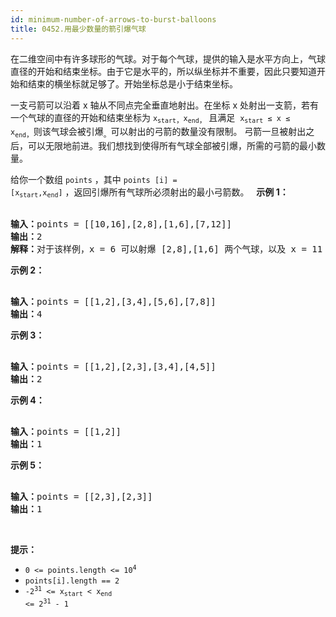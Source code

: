 ```yaml
---
id: minimum-number-of-arrows-to-burst-balloons
title: 0452.用最少数量的箭引爆气球
---
```

在二维空间中有许多球形的气球。对于每个气球，提供的输入是水平方向上，气球直径的开始和结束坐标。由于它是水平的，所以纵坐标并不重要，因此只要知道开始和结束的横坐标就足够了。开始坐标总是小于结束坐标。

一支弓箭可以沿着 x 轴从不同点完全垂直地射出。在坐标 x 处射出一支箭，若有一个气球的直径的开始和结束坐标为 <code>x</code><sub><code>start</code>，</sub><code>x</code><sub><code>end</code>，</sub> 且满足  <code>x<sub>start</sub> ≤ x ≤ x</code><sub><code>end</code>，</sub>则该气球会被引爆<sub>。</sub>可以射出的弓箭的数量没有限制。 弓箭一旦被射出之后，可以无限地前进。我们想找到使得所有气球全部被引爆，所需的弓箭的最小数量。

给你一个数组 <code>points</code> ，其中 <code>points [i] = [x<sub>start</sub>,x<sub>end</sub>]</code> ，返回引爆所有气球所必须射出的最小弓箭数。
 
**示例 1：**


<pre><br/><strong>输入：</strong>points = [[10,16],[2,8],[1,6],[7,12]]<br/><strong>输出：</strong>2<br/><strong>解释：</strong>对于该样例，x = 6 可以射爆 [2,8],[1,6] 两个气球，以及 x = 11 射爆另外两个气球</pre>

**示例 2：**


<pre><br/><strong>输入：</strong>points = [[1,2],[3,4],[5,6],[7,8]]<br/><strong>输出：</strong>4<br/></pre>

**示例 3：**


<pre><br/><strong>输入：</strong>points = [[1,2],[2,3],[3,4],[4,5]]<br/><strong>输出：</strong>2<br/></pre>

**示例 4：**


<pre><br/><strong>输入：</strong>points = [[1,2]]<br/><strong>输出：</strong>1<br/></pre>

**示例 5：**


<pre><br/><strong>输入：</strong>points = [[2,3],[2,3]]<br/><strong>输出：</strong>1<br/></pre>

 

**提示：**


- <code>0 &lt;= points.length &lt;= 10<sup>4</sup></code>
- <code>points[i].length == 2</code>
- <code>-2<sup>31</sup> &lt;= x<sub>start</sub> &lt; x<sub>end</sub> &lt;= 2<sup>31</sup> - 1</code>

